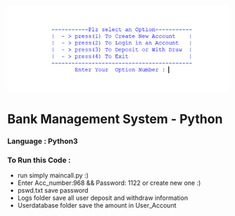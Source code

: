 ![](https://github.com/LOL-32/Bank-System-py/blob/master/bank_system_py_SC.png)

# **Bank Management System - Python** 

### **Language** : Python3
 
### **To Run this Code** :

* run simply maincall.py :)  
* Enter Acc_number:968 && Password: 1122 or create new one :)
* pswd.txt save password
* Logs folder save all user deposit and withdraw information
* Userdatabase folder save the amount in User_Account   
